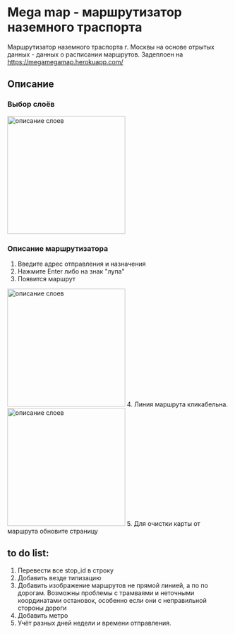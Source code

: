 # Mega map - маршрутизатор наземного траспорта
Маршрутизатор наземного траспорта г. Москвы на основе отрытых данных  - данных о расписании маршрутов.
Задеплоен на https://megamegamap.herokuapp.com/
## Описание
### Выбор слоёв
<img width="267" alt="описание слоев" src="https://user-images.githubusercontent.com/22646265/147416580-0ef2950b-da00-42b3-bd6e-c90f9ddafd3f.png">

### Описание маршрутизатора
1. Введите адрес отправления и назначения
2. Нажмите Enter либо на знак "лупа"
3. Появится маршрут
<img width="267" alt="описание слоев" src="https://user-images.githubusercontent.com/22646265/147416723-b6396936-1e45-4f5f-b8b9-e03652a4d3a2.png">
4. Линия маршрута кликабельна.
<img width="267" alt="описание слоев" src="https://user-images.githubusercontent.com/22646265/148187229-2b40e245-0cb5-40c0-a6c8-e906c50691e0.png">
5. Для очистки карты от маршрута обновите страницу

## to do list:
1. Перевести все stop_id в строку
2. Добавить везде типизацию
3. Добавить изображение маршрутов не прямой линией, а по по дорогам. Возможны проблемы с трамваями и неточными координатами остановок, особенно если они с неправильной стороны дороги
4. Добавить метро
5. Учёт разных дней недели и времени отправления.
